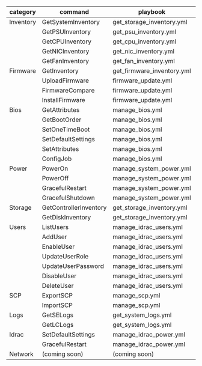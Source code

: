 
| category  | command                | playbook                   | output sample | restrictions |
|-----------|------------------------|----------------------------|-------------|--------------|
| Inventory | GetSystemInventory     | get_storage_inventory.yml  | [r740_SystemInventory_YYYYMMDD_hhmmss.json](../sample_output_files/r740_SystemInventory_YYYYMMDD_hhmmss.json) | |
|           | GetPSUInventory        | get_psu_inventory.yml      | yes         |              |
|           | GetCPUInventory        | get_cpu_inventory.yml      | yes         |              |
|           | GetNICInventory        | get_nic_inventory.yml      | yes         |              |
|           | GetFanInventory        | get_fan_inventory.yml      | yes         |              |
| Firmware  | GetInventory           | get_firmware_inventory.yml | yes         |              |
|           | UploadFirmware         | firmware_update.yml        |             | 14G only     |
|           | FirmwareCompare        | firmware_update.yml        |             | 14G only     |
|           | InstallFirmware        | firmware_update.yml        |             | 14G only     |
| Bios      | GetAttributes          | manage_bios.yml            | yes         |              |
|           | GetBootOrder           | manage_bios.yml            | yes         |              |
|           | SetOneTimeBoot         | manage_bios.yml            |             |              |
|           | SetDefaultSettings     | manage_bios.yml            |             |              |
|           | SetAttributes          | manage_bios.yml            |             |              |
|           | ConfigJob              | manage_bios.yml            |             |              |
| Power     | PowerOn                | manage_system_power.yml    |             |              |
|           | PowerOff               | manage_system_power.yml    |             |              |
|           | GracefulRestart        | manage_system_power.yml    |             |              |
|           | GracefulShutdown       | manage_system_power.yml    |             | 14G only     |
| Storage   | GetControllerInventory | get_storage_inventory.yml  | yes         |              |
|           | GetDiskInventory       | get_storage_inventory.yml  | yes         |              |
| Users     | ListUsers              | manage_idrac_users.yml     | yes         |              |
|           | AddUser                | manage_idrac_users.yml     |             |              |
|           | EnableUser             | manage_idrac_users.yml     |             |              |
|           | UpdateUserRole         | manage_idrac_users.yml     |             |              |
|           | UpdateUserPassword     | manage_idrac_users.yml     |             |              |
|           | DisableUser            | manage_idrac_users.yml     |             |              |
|           | DeleteUser             | manage_idrac_users.yml     |             |              |
| SCP       | ExportSCP              | manage_scp.yml             | yes         |              |
|           | ImportSCP              | manage_scp.yml             |             |              |
| Logs      | GetSELogs              | get_system_logs.yml        | yes         |              |
|           | GetLCLogs              | get_system_logs.yml        | yes         |              |
| Idrac     | SetDefaultSettings     | manage_idrac_power.yml     |             |              |
|           | GracefulRestart        | manage_idrac_power.yml     |             |              |
| Network   | (coming soon)          | (coming soon)              |             |              |

